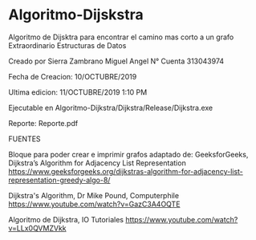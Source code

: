 # Algoritmo-Dijskstra
Algoritmo de Dijsktra para encontrar el camino mas corto a un grafo
Extraordinario Estructuras de Datos

Creado por Sierra Zambrano Miguel Angel N° Cuenta 313043974

Fecha de Creacion: 10/OCTUBRE/2019

Ultima edicion: 11/OCTUBRE/2019 1:10 PM

Ejecutable en Algoritmo-Dijkstra/Dijkstra/Release/Dijkstra.exe

Reporte: Reporte.pdf


FUENTES

Bloque para poder crear e imprimir grafos adaptado de: GeeksforGeeks, Dijkstra’s Algorithm for Adjacency List Representation
 https://www.geeksforgeeks.org/dijkstras-algorithm-for-adjacency-list-representation-greedy-algo-8/

Dijkstra's Algorithm, Dr Mike Pound, Computerphile
https://www.youtube.com/watch?v=GazC3A4OQTE


Algoritmo de Dijkstra, IO Tutoriales 
https://www.youtube.com/watch?v=LLx0QVMZVkk